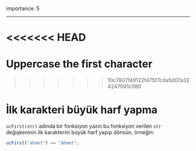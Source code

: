 importance: 5

---

<<<<<<< HEAD
=======
# Uppercase the first character
>>>>>>> 10c7807f49122f475f7cda5d07a324247091c080

# İlk karakteri büyük harf yapma

`ucFirst(str)` adında bir fonksiyon yazın bu fonksiyon verilen `str` değişkeninin ilk karakterini büyük harf yapıp dönsün, örneğin:

```js
ucFirst("ahmet") == "Ahmet";
```
